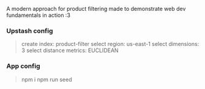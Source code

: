 A modern approach for product filtering made to demonstrate web dev fundamentals in action :3

### Upstash config
> create index: product-filter
> select region: us-east-1
> select dimensions: 3
> select distance metrics: EUCLIDEAN

### App config
> npm i
> npm run seed